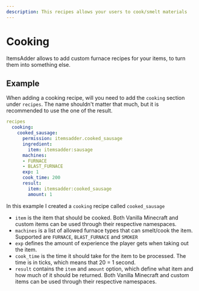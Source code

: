 ```yaml
---
description: This recipes allows your users to cook/smelt materials
---
```


# Cooking

ItemsAdder allows to add custom furnace recipes for your items, to turn them into something else.

## Example

When adding a cooking recipe, will you need to add the `cooking` section under `recipes`. The name shouldn't matter that much, but it is recommended to use the one of the result.

```yaml
recipes
  cooking:
    cooked_sausage:
      permission: itemsadder.cooked_sausage
      ingredient:
        item: itemsadder:sausage
      machines:
      - FURNACE
      - BLAST_FURNACE
      exp: 1
      cook_time: 200
      result:
        item: itemsadder:cooked_sausage
        amount: 1
```

In this example I created a `cooking` recipe called `cooked_sausage`

- `item` is the item that should be cooked. Both Vanilla Minecraft and custom items can be used through their respective namespaces.
- `machines` is a list of allowed furnace types that can smelt/cook the item. Supported are `FURNACE`, `BLAST_FURNACE` and `SMOKER`
- `exp` defines the amount of experience the player gets when taking out the item.
- `cook_time` is the time it should take for the item to be processed. The time is in ticks, which means that 20 = 1 second.
- `result` contains the `item` and `amount` option, which define what item and how much of it should be returned. Both Vanilla Minecraft and custom items can be used through their respective namespaces.
